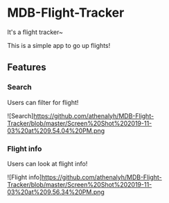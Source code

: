 # MDB-Flight-Tracker
It's a flight tracker~

This is a simple app to go up flights!

## Features 


### Search
Users can filter for flight!

![Search]https://github.com/athenalyh/MDB-Flight-Tracker/blob/master/Screen%20Shot%202019-11-03%20at%209.54.04%20PM.png

### Flight info
Users can look at flight info!

![Flight info]https://github.com/athenalyh/MDB-Flight-Tracker/blob/master/Screen%20Shot%202019-11-03%20at%209.56.34%20PM.png



